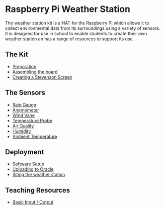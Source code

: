# Raspberry Pi Weather Station

The weather station kit is a HAT for the Raspberry Pi which allows it to collect environmental data from its surroundings using a variety of sensors. It is designed for use in school to enable students to create their own weather station an has a range of resources to support its use.

## The Kit
- [Preparation](preparation.md)
- [Assembling the board](assemble.md)
- [Creating a Stevenson Screen](stevenson.md)

## The Sensors
- [Rain Gauge](rain_gauge.md)
- [Anemometer](anemometer.md)
- [Wind Vane](wind_vane.md)
- [Temperature Probe](temp.md)
- [Air Quality](air.md)
- [Humidity](humidity.md)
- [Ambient Temperature](ambient_temp.md)

## Deployment
- [Software Setup](software.md)
- [Uploading to Oracle](oracle.md)
- [Siting the weather station](siting.md)

## Teaching Resources
- [Basic Input / Output]()
